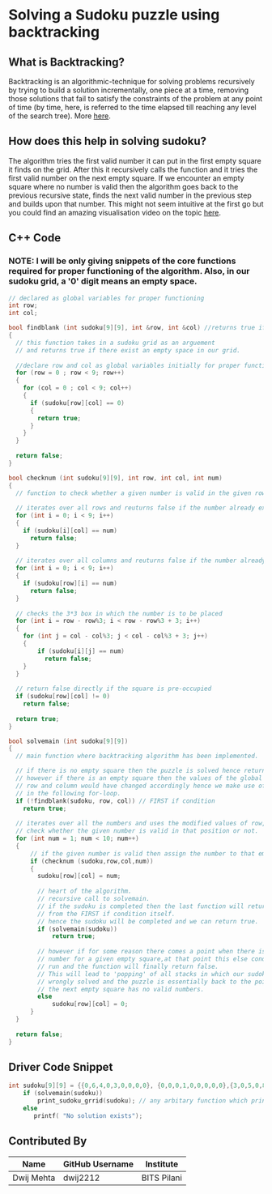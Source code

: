 # Solving a Sudoku puzzle using backtracking

## What is Backtracking?
Backtracking is an algorithmic-technique for solving problems recursively by trying to build a solution incrementally, one piece at a time, removing those solutions that fail to satisfy the constraints of the problem at any point of time (by time, here, is referred to the time elapsed till reaching any level of the search tree).
More [here](https://www.geeksforgeeks.org/backtracking-introduction/).

## How does this help in solving sudoku?
The algorithm tries the first valid number it can put in the first empty square it finds on the grid. After this it recursively calls the function and it tries the first valid number on the next empty square.
If we encounter an empty square where no number is valid then the algorithm goes back to the previous recursive state, finds the next valid number in the previous step and builds upon that number.
This might not seem intuitive at the first go but you could find an amazing visualisation video on the topic [here](https://www.youtube.com/watch?v=_vWRZiDUGHU).

## C++ Code
### NOTE: I will be only giving snippets of the core functions required for proper functioning of the algorithm. Also, in our sudoku grid, a '0' digit means an empty space.
```cpp
// declared as global variables for proper functioning
int row;
int col;

bool findblank (int sudoku[9][9], int &row, int &col) //returns true if there is an unassigned value in grid
{
  // this function takes in a sudoku grid as an arguement 
  // and returns true if there exist an empty space in our grid.
  
  //declare row and col as global variables initially for proper functionality
  for (row = 0 ; row < 9; row++)
  {
    for (col = 0 ; col < 9; col++)
    {
      if (sudoku[row][col] == 0)
      {
        return true;
      }
    }
  }
  
  return false;
}

bool checknum (int sudoku[9][9], int row, int col, int num)
{
  // function to check whether a given number is valid in the given row and column
  
  // iterates over all rows and reuturns false if the number already exist in the column.
  for (int i = 0; i < 9; i++)
  {
    if (sudoku[i][col] == num)
      return false;
  }
  
  // iterates over all columns and reuturns false if the number already exist in the row.
  for (int i = 0; i < 9; i++)
  {
    if (sudoku[row][i] == num)
      return false;
  }
  
  // checks the 3*3 box in which the number is to be placed
  for (int i = row - row%3; i < row - row%3 + 3; i++)
  {
    for (int j = col - col%3; j < col - col%3 + 3; j++)
    {   
        if (sudoku[i][j] == num)
          return false;
    }
  }
  
  // return false directly if the square is pre-occupied
  if (sudoku[row][col] != 0)
    return false;
  
  return true;
}

bool solvemain (int sudoku[9][9])
{
  // main function where backtracking algorithm has been implemented.

  // if there is no empty square then the puzzle is solved hence return true.
  // however if there is an empty square then the values of the global variables 
  // row and column would have changed accordingly hence we make use of them
  // in the following for-loop.
  if (!findblank(sudoku, row, col)) // FIRST if condition
    return true;
  
  // iterates over all the numbers and uses the modified values of row, col to 
  // check whether the given number is valid in that position or not.
  for (int num = 1; num < 10; num++)
  {
      // if the given number is valid then assign the number to that empty square
      if (checknum (sudoku,row,col,num))
      { 
        sudoku[row][col] = num;
        
        // heart of the algorithm. 
        // recursive call to solvemain.
        // if the sudoku is completed then the last function will return true 
        // from the FIRST if condition itself.
        // hence the sudoku will be completed and we can return true.
        if (solvemain(sudoku))
			return true;
          
        // however if for some reason there comes a point when there is no valid
        // number for a given empty square,at that point this else condition will 
        // run and the function will finally return false.
        // This will lead to 'popping' of all stacks in which our sudoku has been
        // wrongly solved and the puzzle is essentially back to the point on which
        // the next empty square has no valid numbers.
        else
			sudoku[row][col] = 0;
      }
  }
  
  return false;
}
```

## Driver Code Snippet
```cpp
int sudoku[9][9] = {{0,6,4,0,3,0,0,0,0}, {0,0,0,1,0,0,0,0,0},{3,0,5,0,8,0,0,0,2},{0,0,0,0,0,8,0,7,0},{7,5,0,6,0,2,4,0,0},{0,0,0,0,0,0,0,1,8},{0,0,0,0,0,0,0,0,0},{0,0,2,7,0,0,0,0,9},{1,0,3,0,0,4,0,6,0}};
    if (solvemain(sudoku))  
        print_sudoku_grrid(sudoku); // any arbitary function which prints the sudoku
    else
       printf( "No solution exists");
```
## Contributed By

| Name | GitHub Username | Institute |
| --- | --- | --- |
| Dwij Mehta | dwij2212 | BITS Pilani |
